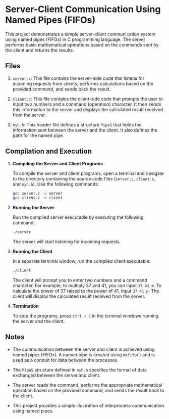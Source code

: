 # Server-Client Communication Using Named Pipes (FIFOs)

This project demonstrates a simple server-client communication system using named pipes (FIFOs) in C programming language. The server performs basic mathematical operations based on the commands sent by the client and returns the results.

## Files

1. `server.c`: This file contains the server-side code that listens for incoming requests from clients, performs calculations based on the provided command, and sends back the result.

2. `client.c`: This file contains the client-side code that prompts the user to input two numbers and a command (operation) character. It then sends this information to the server and displays the calculated result received from the server.

3. `myh.h`: This header file defines a structure `PipeS` that holds the information sent between the server and the client. It also defines the path for the named pipe.

## Compilation and Execution

1. **Compiling the Server and Client Programs**

    To compile the server and client programs, open a terminal and navigate to the directory containing the source code files (`server.c`, `client.c`, and `myh.h`). Use the following commands:

    ```bash
    gcc server.c -o server
    gcc client.c -o client
    ```

2. **Running the Server**

    Run the compiled server executable by executing the following command:

    ```bash
    ./server
    ```

    The server will start listening for incoming requests.

3. **Running the Client**

    In a separate terminal window, run the compiled client executable:

    ```bash
    ./client
    ```

    The client will prompt you to enter two numbers and a command character. For example, to multiply 37 and 41, you can input `37 41 m`. To calculate the power of 37 raised to the power of 41, input `37 41 p`. The client will display the calculated result received from the server.

4. **Termination**

    To stop the programs, press `Ctrl + C` in the terminal windows running the server and the client.

## Notes

- The communication between the server and client is achieved using named pipes (FIFOs). A named pipe is created using `mkfifo()` and is used as a conduit for data between the processes.

- The `PipeS` structure defined in `myh.h` specifies the format of data exchanged between the server and client.

- The server reads the command, performs the appropriate mathematical operation based on the provided command, and sends the result back to the client.

- This project provides a simple illustration of interprocess communication using named pipes.

